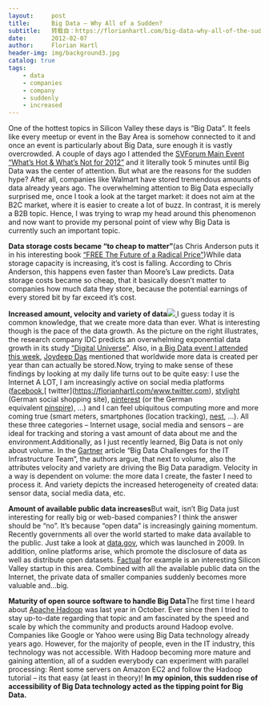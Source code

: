 ```yaml
---
layout:     post
title:      Big Data – Why All of a Sudden?
subtitle:   转载自：https://florianhartl.com/big-data-why-all-of-the-sudden.html
date:       2012-02-07
author:     Florian Hartl
header-img: img/background3.jpg
catalog: true
tags:
    - data
    - companies
    - company
    - suddenly
    - increased
---
```


One of the hottest topics in Silicon Valley these days is “Big Data”. It feels like every meetup or event in the Bay Area is somehow connected to it and once an event is particularly about Big Data, sure enough it is vastly overcrowded. A couple of days ago I attended the [SVForum Main Event “What’s Hot & What’s Not for 2012”](http://svforum.org/index.cfm?fuseaction=Calendar.eventDetail&eventID=14128) and it literally took 5 minutes until Big Data was the center of attention. But what are the reasons for the sudden hype? After all, companies like Walmart have stored tremendous amounts of data already years ago. The overwhelming attention to Big Data especially surprised me, once I took a look at the target market: it does not aim at the B2C market, where it is easier to create a lot of buzz. In contrast, it is merely a B2B topic. Hence, I was trying to wrap my head around this phenomenon and now want to provide my personal point of view why Big Data is currently such an important topic.

**Data storage costs became “to cheap to matter”**(as Chris Anderson puts it in his interesting book [“FREE The Future of a Radical Price”](http://www.amazon.com/gp/product/1401322905/ref=as_li_tf_tl?ie=UTF8&tag=florhart-20&linkCode=as2&camp=1789&creative=9325&creativeASIN=1401322905))While data storage capacity is increasing, it’s cost is falling. According to Chris Anderson, this happens even faster than Moore’s Law predicts. Data storage costs became so cheap, that it basically doesn’t matter to companies how much data they store, because the potential earnings of every stored bit by far exceed it’s cost.

**Increased amount, velocity and variety of data**[![](https://florianhartl.com/wp-content/uploads/Big-Data-a-Big-Thing-350x350.jpg)
](https://florianhartl.com/wp-content/uploads/Big-Data-a-Big-Thing.jpg)I guess today it is common knowledge, that we create more data than ever. What is interesting though is the pace of the data growth. As the picture on the right illustrates, the research company IDC predicts an overwhelming exponential data growth in its study [“Digital Universe”](http://www.emc.com/leadership/programs/digital-universe.htm). Also, in [a Big Data event I attended this week](http://www.meetup.com/BigDataCloud/events/46424022), [Joydeep Das](http://blogs.sybase.com/sybaseiq/tag/joydeep-das) mentioned that worldwide more data is created per year than can actually be stored.Now, trying to make sense of these findings by looking at my daily life turns out to be quite easy: I use the Internet A LOT, I am increasingly active on social media platforms ([facebook](http://www.facebook.com/.),[ twitter](https://florianhartl.com/www.twitter.com), [stylight](http://www.stylight.de/.) (German social shopping site), [pinterest](https://florianhartl.com/www.pinterest.com) (or the German equivalent [pinspire](http://www.pinspire.de/)), …) and I can feel ubiquitous computing more and more coming true (smart meters, smartphones (location tracking), [nest](http://www.nest.com/), …). All these three categories – Internet usage, social media and sensors – are ideal for tracking and storing a vast amount of data about me and the environment.Additionally, as I just recently learned, Big Data is not only about volume. In the [Gartner](http://www.gartner.com/technology/core/home.jsp) article “Big Data Challenges for the IT Infrastructure Team”, the authors argue, that next to volume, also the attributes velocity and variety are driving the Big Data paradigm. Velocity in a way is dependent on volume: the more data I create, the faster I need to process it. And variety depicts the increased heterogeneity of created data: sensor data, social media data, etc.

**Amount of available public data increases**But wait, isn’t Big Data just interesting for really big or web-based companies? I think the answer should be “no”. It’s because “open data” is increasingly gaining momentum. Recently governments all over the world started to make data available to the public. Just take a look at [data.gov](http://www.data.gov/), which was launched in 2009. In addition, online platforms arise, which promote the disclosure of data as well as distribute open datasets. [Factual](http://www.factual.com/) for example is an interesting Silicon Valley startup in this area. Combined with all the available public data on the Internet, the private data of smaller companies suddenly becomes more valuable and…big.

**Maturity of open source software to handle Big Data**The first time I heard about [Apache Hadoop](http://hadoop.apache.org/) was last year in October. Ever since then I tried to stay up-to-date regarding that topic and am fascinated by the speed and scale by which the community and products around Hadoop evolve. Companies like Google or Yahoo were using Big Data technology already years ago. However, for the majority of people, even in the IT industry, this technology was not accessible. With Hadoop becoming more mature and gaining attention, all of a sudden everybody can experiment with parallel processing: Rent some servers on Amazon EC2 and follow the Hadoop tutorial – its that easy (at least in theory)! **In my opinion, this sudden rise of accessibility of Big Data technology acted as the tipping point for Big Data.**

